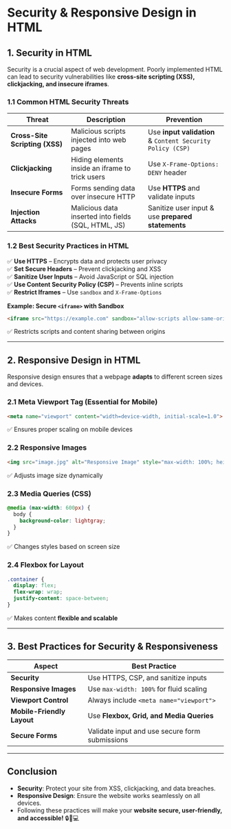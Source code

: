 # **Security & Responsive Design in HTML**  

## **1. Security in HTML**  
Security is a crucial aspect of web development. Poorly implemented HTML can lead to security vulnerabilities like **cross-site scripting (XSS), clickjacking, and insecure iframes**.  

### **1.1 Common HTML Security Threats**  

| **Threat** | **Description** | **Prevention** |
|------------|----------------|----------------|
| **Cross-Site Scripting (XSS)** | Malicious scripts injected into web pages | Use **input validation** & `Content Security Policy (CSP)` |
| **Clickjacking** | Hiding elements inside an iframe to trick users | Use `X-Frame-Options: DENY` header |
| **Insecure Forms** | Forms sending data over insecure HTTP | Use **HTTPS** and validate inputs |
| **Injection Attacks** | Malicious data inserted into fields (SQL, HTML, JS) | Sanitize user input & use **prepared statements** |

### **1.2 Best Security Practices in HTML**  

✅ **Use HTTPS** – Encrypts data and protects user privacy  
✅ **Set Secure Headers** – Prevent clickjacking and XSS  
✅ **Sanitize User Inputs** – Avoid JavaScript or SQL injection  
✅ **Use Content Security Policy (CSP)** – Prevents inline scripts  
✅ **Restrict Iframes** – Use `sandbox` and `X-Frame-Options`  

**Example: Secure `<iframe>` with Sandbox**  
```html
<iframe src="https://example.com" sandbox="allow-scripts allow-same-origin"></iframe>
```
✅ Restricts scripts and content sharing between origins  

---

## **2. Responsive Design in HTML**  
Responsive design ensures that a webpage **adapts** to different screen sizes and devices.  

### **2.1 Meta Viewport Tag (Essential for Mobile)**
```html
<meta name="viewport" content="width=device-width, initial-scale=1.0">
```
✅ Ensures proper scaling on mobile devices  

### **2.2 Responsive Images**
```html
<img src="image.jpg" alt="Responsive Image" style="max-width: 100%; height: auto;">
```
✅ Adjusts image size dynamically  

### **2.3 Media Queries (CSS)**
```css
@media (max-width: 600px) {
  body {
    background-color: lightgray;
  }
}
```
✅ Changes styles based on screen size  

### **2.4 Flexbox for Layout**
```css
.container {
  display: flex;
  flex-wrap: wrap;
  justify-content: space-between;
}
```
✅ Makes content **flexible and scalable**  

---

## **3. Best Practices for Security & Responsiveness**  

| **Aspect** | **Best Practice** |
|-----------|-------------------|
| **Security** | Use HTTPS, CSP, and sanitize inputs |
| **Responsive Images** | Use `max-width: 100%` for fluid scaling |
| **Viewport Control** | Always include `<meta name="viewport">` |
| **Mobile-Friendly Layout** | Use **Flexbox, Grid, and Media Queries** |
| **Secure Forms** | Validate input and use secure form submissions |

---

## **Conclusion**  
- **Security**: Protect your site from XSS, clickjacking, and data breaches.  
- **Responsive Design**: Ensure the website works seamlessly on all devices.  
- Following these practices will make your **website secure, user-friendly, and accessible!** 🔒📱💻